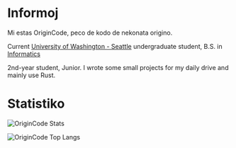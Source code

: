 # Informoj

Mi estas OriginCode, peco de kodo de nekonata origino.

Current [University of Washington - Seattle](https://www.washington.edu) undergraduate student, B.S. in [Informatics](https://ischool.uw.edu/)

2nd-year student, Junior. I wrote some small projects for my daily drive and mainly use Rust.

# Statistiko

![OriginCode Stats](https://github-readme-stats.vercel.app/api?username=OriginCode&show_icons=true&theme=dark)

![OriginCode Top Langs](https://github-readme-stats.vercel.app/api/top-langs/?username=OriginCode&exclude_repo=dotfiles&layout=compact&theme=dark)
